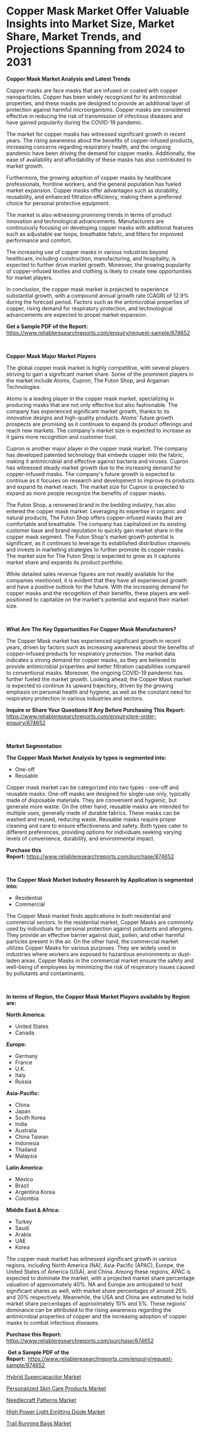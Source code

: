 <p><h1>Copper Mask Market Offer Valuable Insights into Market Size, Market Share, Market Trends, and Projections Spanning from 2024 to 2031</h1></p><p><strong>Copper Mask Market Analysis and Latest Trends</strong></p>
<p><p>Copper masks are face masks that are infused or coated with copper nanoparticles. Copper has been widely recognized for its antimicrobial properties, and these masks are designed to provide an additional layer of protection against harmful microorganisms. Copper masks are considered effective in reducing the risk of transmission of infectious diseases and have gained popularity during the COVID-19 pandemic.</p><p>The market for copper masks has witnessed significant growth in recent years. The rising awareness about the benefits of copper-infused products, increasing concerns regarding respiratory health, and the ongoing pandemic have been driving the demand for copper masks. Additionally, the ease of availability and affordability of these masks has also contributed to market growth.</p><p>Furthermore, the growing adoption of copper masks by healthcare professionals, frontline workers, and the general population has fueled market expansion. Copper masks offer advantages such as durability, reusability, and enhanced filtration efficiency, making them a preferred choice for personal protective equipment.</p><p>The market is also witnessing promising trends in terms of product innovation and technological advancements. Manufacturers are continuously focusing on developing copper masks with additional features such as adjustable ear loops, breathable fabric, and filters for improved performance and comfort.</p><p>The increasing use of copper masks in various industries beyond healthcare, including construction, manufacturing, and hospitality, is expected to further drive market growth. Moreover, the growing popularity of copper-infused textiles and clothing is likely to create new opportunities for market players.</p><p>In conclusion, the copper mask market is projected to experience substantial growth, with a compound annual growth rate (CAGR) of 12.9% during the forecast period. Factors such as the antimicrobial properties of copper, rising demand for respiratory protection, and technological advancements are expected to propel market expansion.</p></p>
<p><strong>Get a Sample PDF of the Report:&nbsp;</strong> <a href="https://www.reliableresearchreports.com/enquiry/request-sample/874652">https://www.reliableresearchreports.com/enquiry/request-sample/874652</a></p>
<p>&nbsp;</p>
<p><strong>Copper Mask Major Market Players</strong></p>
<p><p>The global copper mask market is highly competitive, with several players striving to gain a significant market share. Some of the prominent players in the market include Atoms, Cupron, The Futon Shop, and Argaman Technologies.</p><p>Atoms is a leading player in the copper mask market, specializing in producing masks that are not only effective but also fashionable. The company has experienced significant market growth, thanks to its innovative designs and high-quality products. Atoms' future growth prospects are promising as it continues to expand its product offerings and reach new markets. The company's market size is expected to increase as it gains more recognition and customer trust.</p><p>Cupron is another major player in the copper mask market. The company has developed patented technology that embeds copper into the fabric, making it antimicrobial and effective against bacteria and viruses. Cupron has witnessed steady market growth due to the increasing demand for copper-infused masks. The company's future growth is expected to continue as it focuses on research and development to improve its products and expand its market reach. The market size for Cupron is projected to expand as more people recognize the benefits of copper masks.</p><p>The Futon Shop, a renowned brand in the bedding industry, has also entered the copper mask market. Leveraging its expertise in organic and natural products, The Futon Shop offers copper-infused masks that are comfortable and breathable. The company has capitalized on its existing customer base and brand reputation to quickly gain market share in the copper mask segment. The Futon Shop's market growth potential is significant, as it continues to leverage its established distribution channels and invests in marketing strategies to further promote its copper masks. The market size for The Futon Shop is expected to grow as it captures market share and expands its product portfolio.</p><p>While detailed sales revenue figures are not readily available for the companies mentioned, it is evident that they have all experienced growth and have a positive outlook for the future. With the increasing demand for copper masks and the recognition of their benefits, these players are well-positioned to capitalize on the market's potential and expand their market size.</p></p>
<p>&nbsp;</p>
<p><strong>What Are The Key Opportunities For Copper Mask Manufacturers?</strong></p>
<p><p>The Copper Mask market has experienced significant growth in recent years, driven by factors such as increasing awareness about the benefits of copper-infused products for respiratory protection. The market data indicates a strong demand for copper masks, as they are believed to provide antimicrobial properties and better filtration capabilities compared to conventional masks. Moreover, the ongoing COVID-19 pandemic has further fueled the market growth. Looking ahead, the Copper Mask market is expected to continue its upward trajectory, driven by the growing emphasis on personal health and hygiene, as well as the constant need for respiratory protection in various industries and sectors.</p></p>
<p><strong>Inquire or Share Your Questions If Any Before Purchasing This Report:</strong> <a href="https://www.reliableresearchreports.com/enquiry/pre-order-enquiry/874652">https://www.reliableresearchreports.com/enquiry/pre-order-enquiry/874652</a></p>
<p>&nbsp;</p>
<p><strong>Market Segmentation</strong></p>
<p><strong>The Copper Mask Market Analysis by types is segmented into:</strong></p>
<p><ul><li>One-off</li><li>Reusable</li></ul></p>
<p><p>Copper mask market can be categorized into two types - one-off and reusable masks. One-off masks are designed for single-use only, typically made of disposable materials. They are convenient and hygienic, but generate more waste. On the other hand, reusable masks are intended for multiple uses, generally made of durable fabrics. These masks can be washed and reused, reducing waste. Reusable masks require proper cleaning and care to ensure effectiveness and safety. Both types cater to different preferences, providing options for individuals seeking varying levels of convenience, durability, and environmental impact.</p></p>
<p><strong>Purchase this Report:&nbsp;</strong><a href="https://www.reliableresearchreports.com/purchase/874652">https://www.reliableresearchreports.com/purchase/874652</a></p>
<p>&nbsp;</p>
<p><strong>The Copper Mask Market Industry Research by Application is segmented into:</strong></p>
<p><ul><li>Residential</li><li>Commercial</li></ul></p>
<p><p>The Copper Mask market finds applications in both residential and commercial sectors. In the residential market, Copper Masks are commonly used by individuals for personal protection against pollutants and allergens. They provide an effective barrier against dust, pollen, and other harmful particles present in the air. On the other hand, the commercial market utilizes Copper Masks for various purposes. They are widely used in industries where workers are exposed to hazardous environments or dust-laden areas. Copper Masks in the commercial market ensure the safety and well-being of employees by minimizing the risk of respiratory issues caused by pollutants and contaminants.</p></p>
<p>&nbsp;</p>
<p><strong>In terms of Region, the Copper Mask Market Players available by Region are:</strong></p>
<p>
    <p> <strong> North America: </strong>
        <ul>
            <li>United States</li>
            <li>Canada</li>
        </ul>
        </p> 
    <p> <strong> Europe: </strong>
        <ul>
            <li>Germany</li>
            <li>France</li>
            <li>U.K.</li>
            <li>Italy</li>
            <li>Russia</li>
        </ul>
        </p> 
    <p> <strong> Asia-Pacific: </strong>
        <ul>
            <li>China</li>
            <li>Japan</li>
            <li>South Korea</li>
            <li>India</li>
            <li>Australia</li>
            <li>China Taiwan</li>
            <li>Indonesia</li>
            <li>Thailand</li>
            <li>Malaysia</li>
        </ul>
        </p> 
    <p> <strong> Latin America: </strong>
        <ul>
            <li>Mexico</li>
            <li>Brazil</li>
            <li>Argentina Korea</li>
            <li>Colombia</li>
        </ul>
        </p> 
    <p> <strong> Middle East & Africa: </strong>
        <ul>
            <li>Turkey</li>
            <li>Saudi</li>
            <li>Arabia</li>
            <li>UAE</li>
            <li>Korea</li>
        </ul>
    </p>
    </p>
<p><p>The copper mask market has witnessed significant growth in various regions, including North America (NA), Asia-Pacific (APAC), Europe, the United States of America (USA), and China. Among these regions, APAC is expected to dominate the market, with a projected market share percentage valuation of approximately 40%. NA and Europe are anticipated to hold significant shares as well, with market share percentages of around 25% and 20% respectively. Meanwhile, the USA and China are estimated to hold market share percentages of approximately 10% and 5%. These regions' dominance can be attributed to the rising awareness regarding the antimicrobial properties of copper and the increasing adoption of copper masks to combat infectious diseases.</p></p>
<p><strong>Purchase this Report: </strong><a href="https://www.reliableresearchreports.com/purchase/874652">https://www.reliableresearchreports.com/purchase/874652</a></p>
<p>&nbsp;<strong>Get a Sample PDF of the Report:&nbsp;&nbsp;</strong><a href="https://www.reliableresearchreports.com/enquiry/request-sample/874652">https://www.reliableresearchreports.com/enquiry/request-sample/874652</a></p>
<p><strong></strong></p>
<p><p><a href="https://medium.com/@charvi.reportprime/hybrid-supercapacitor-market-trends-forecast-and-competitive-analysis-to-2031-bb540434e7b9">Hybrid Supercapacitor Market</a></p><p><a href="https://medium.com/@boydsmitham726/personalized-skin-care-products-market-analysis-its-cagr-market-segmentation-and-global-industry-bf5dfbfbe880">Personalized Skin Care Products Market</a></p><p><a href="https://medium.com/@boydsmitham726/analyzing-needlecraft-patterns-market-global-industry-perspective-and-forecast-2024-to-2031-a9be7e88f3c3">Needlecraft Patterns Market</a></p><p><a href="https://medium.com/@charvi.reportprime/high-power-light-emitting-diode-market-size-reveals-the-best-marketing-channels-in-global-industry-549fb9a853b4">High Power Light Emitting Diode Market</a></p><p><a href="https://medium.com/@boydsmitham726/trail-running-bags-market-report-reveals-the-latest-trends-and-growth-opportunities-of-this-market-aaf189804f16">Trail Running Bags Market</a></p></p>
